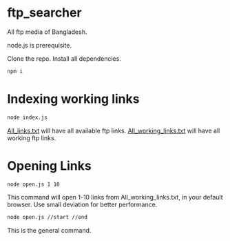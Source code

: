 # ftp_searcher
All ftp media of Bangladesh.

node.js is prerequisite.

Clone the repo. Install all dependencies.
```bash
npm i
```

# Indexing working links

```bash
node index.js
```

[All_links.txt](https://github.com/Sourav9063/ftp_searcher/blob/main/All_links.txt) will have all available ftp links.
[All_working_links.txt](https://github.com/Sourav9063/ftp_searcher/blob/main/All_working_links.txt) will have all working ftp links.

# Opening Links
```bash
node open.js 1 10
```
This command will open 1-10 links from All_working_links.txt, in your default browser. Use small deviation for better performance.

```bash
node open.js //start //end
```
This is the general command.
